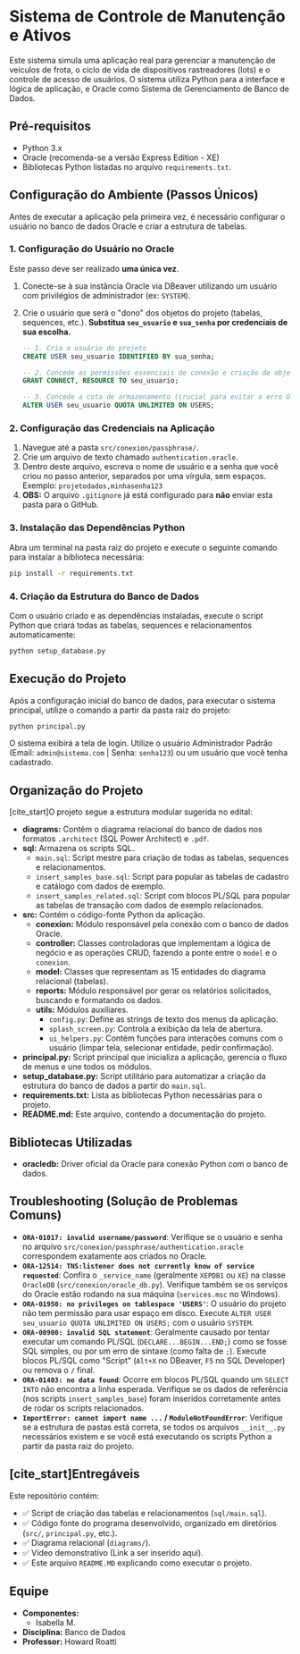 # Sistema de Controle de Manutenção e Ativos

Este sistema simula uma aplicação real para gerenciar a manutenção de veículos de frota, o ciclo de vida de dispositivos rastreadores (lots) e o controle de acesso de usuários. O sistema utiliza Python para a interface e lógica de aplicação, e Oracle como Sistema de Gerenciamento de Banco de Dados.

## Pré-requisitos

* Python 3.x
* Oracle (recomenda-se a versão Express Edition - XE)
* Bibliotecas Python listadas no arquivo `requirements.txt`.

## Configuração do Ambiente (Passos Únicos)

Antes de executar a aplicação pela primeira vez, é necessário configurar o usuário no banco de dados Oracle e criar a estrutura de tabelas.

### 1. Configuração do Usuário no Oracle

Este passo deve ser realizado **uma única vez**.

1.  Conecte-se à sua instância Oracle via DBeaver utilizando um usuário com privilégios de administrador (ex: `SYSTEM`).
2.  Crie o usuário que será o "dono" dos objetos do projeto (tabelas, sequences, etc.). **Substitua `seu_usuario` e `sua_senha` por credenciais de sua escolha.**

    ```sql
    -- 1. Cria o usuário do projeto
    CREATE USER seu_usuario IDENTIFIED BY sua_senha;

    -- 2. Concede as permissões essenciais de conexão e criação de objetos
    GRANT CONNECT, RESOURCE TO seu_usuario;

    -- 3. Concede a cota de armazenamento (crucial para evitar o erro ORA-01950)
    ALTER USER seu_usuario QUOTA UNLIMITED ON USERS;
    ```

### 2. Configuração das Credenciais na Aplicação

1.  Navegue até a pasta `src/conexion/passphrase/`.
2.  Crie um arquivo de texto chamado `authentication.oracle`.
3.  Dentro deste arquivo, escreva o nome de usuário e a senha que você criou no passo anterior, separados por uma vírgula, sem espaços. Exemplo:
    `projetodados,minhasenha123`
4.  **OBS:** O arquivo `.gitignore` já está configurado para **não** enviar esta pasta para o GitHub.

### 3. Instalação das Dependências Python

Abra um terminal na pasta raiz do projeto e execute o seguinte comando para instalar a biblioteca necessária:

```bash
pip install -r requirements.txt
```

### 4. Criação da Estrutura do Banco de Dados

Com o usuário criado e as dependências instaladas, execute o script Python que criará todas as tabelas, sequences e relacionamentos automaticamente:

```bash
python setup_database.py
```

## Execução do Projeto

Após a configuração inicial do banco de dados, para executar o sistema principal, utilize o comando a partir da pasta raiz do projeto:

```bash
python principal.py
```
O sistema exibirá a tela de login. Utilize o usuário Administrador Padrão (Email: `admin@sistema.com` | Senha: `senha123`) ou um usuário que você tenha cadastrado.

## Organização do Projeto

[cite_start]O projeto segue a estrutura modular sugerida no edital:

* **diagrams:** Contém o diagrama relacional do banco de dados nos formatos `.architect` (SQL Power Architect) e `.pdf`.
* **sql:** Armazena os scripts SQL.
    * `main.sql`: Script mestre para criação de todas as tabelas, sequences e relacionamentos.
    * `insert_samples_base.sql`: Script para popular as tabelas de cadastro e catálogo com dados de exemplo.
    * `insert_samples_related.sql`: Script com blocos PL/SQL para popular as tabelas de transação com dados de exemplo relacionados.
* **src:** Contém o código-fonte Python da aplicação.
    * **conexion:** Módulo responsável pela conexão com o banco de dados Oracle.
    * **controller:** Classes controladoras que implementam a lógica de negócio e as operações CRUD, fazendo a ponte entre o `model` e o `conexion`.
    * **model:** Classes que representam as 15 entidades do diagrama relacional (tabelas).
    * **reports:** Módulo responsável por gerar os relatórios solicitados, buscando e formatando os dados.
    * **utils:** Módulos auxiliares.
        * `config.py`: Define as strings de texto dos menus da aplicação.
        * `splash_screen.py`: Controla a exibição da tela de abertura.
        * `ui_helpers.py`: Contém funções para interações comuns com o usuário (limpar tela, selecionar entidade, pedir confirmação).
* **principal.py:** Script principal que inicializa a aplicação, gerencia o fluxo de menus e une todos os módulos.
* **setup_database.py:** Script utilitário para automatizar a criação da estrutura do banco de dados a partir do `main.sql`.
* **requirements.txt:** Lista as bibliotecas Python necessárias para o projeto.
* **README.md:** Este arquivo, contendo a documentação do projeto.

## Bibliotecas Utilizadas

* **oracledb:** Driver oficial da Oracle para conexão Python com o banco de dados.

## Troubleshooting (Solução de Problemas Comuns)

* **`ORA-01017: invalid username/password`**: Verifique se o usuário e senha no arquivo `src/conexion/passphrase/authentication.oracle` correspondem exatamente aos criados no Oracle.
* **`ORA-12514: TNS:listener does not currently know of service requested`**: Confira o `_service_name` (geralmente `XEPDB1` ou `XE`) na classe `OracleDB` (`src/conexion/oracle_db.py`). Verifique também se os serviços do Oracle estão rodando na sua máquina (`services.msc` no Windows).
* **`ORA-01950: no privileges on tablespace 'USERS'`**: O usuário do projeto não tem permissão para usar espaço em disco. Execute `ALTER USER seu_usuario QUOTA UNLIMITED ON USERS;` com o usuário `SYSTEM`.
* **`ORA-00900: invalid SQL statement`**: Geralmente causado por tentar executar um comando PL/SQL (`DECLARE...BEGIN...END;`) como se fosse SQL simples, ou por um erro de sintaxe (como falta de `;`). Execute blocos PL/SQL como "Script" (`Alt+X` no DBeaver, `F5` no SQL Developer) ou remova o `/` final.
* **`ORA-01403: no data found`**: Ocorre em blocos PL/SQL quando um `SELECT INTO` não encontra a linha esperada. Verifique se os dados de referência (nos scripts `insert_samples_base`) foram inseridos corretamente antes de rodar os scripts relacionados.
* **`ImportError: cannot import name ...` / `ModuleNotFoundError`**: Verifique se a estrutura de pastas está correta, se todos os arquivos `__init__.py` necessários existem e se você está executando os scripts Python a partir da pasta raiz do projeto.

## [cite_start]Entregáveis

Este repositório contém:
* ✅ Script de criação das tabelas e relacionamentos (`sql/main.sql`).
* ✅ Código fonte do programa desenvolvido, organizado em diretórios (`src/`, `principal.py`, etc.).
* ✅ Diagrama relacional (`diagrams/`).
* ✅ Vídeo demonstrativo (Link a ser inserido aqui).
* ✅ Este arquivo `README.MD` explicando como executar o projeto.

## Equipe
* **Componentes:**
    * Isabella M.
* **Disciplina:** Banco de Dados
* **Professor:** Howard Roatti

